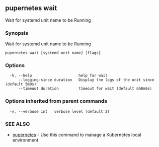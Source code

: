 ## pupernetes wait

Wait for systemd unit name to be Running

### Synopsis

Wait for systemd unit name to be Running

```
pupernetes wait [systemd unit name] [flags]
```

### Options

```
  -h, --help                     help for wait
      --logging-since duration   Display the logs of the unit since (default 5m0s)
      --timeout duration         Timeout for wait (default 6h0m0s)
```

### Options inherited from parent commands

```
  -v, --verbose int   verbose level (default 2)
```

### SEE ALSO

* [pupernetes](pupernetes.md)	 - Use this command to manage a Kubernetes local environment

